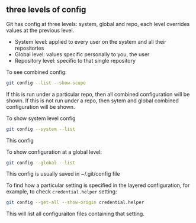 

## three levels of config

Git has config at three levels: system, global and repo, each level overrides values at the previous level.

- System level: applied to every user on the system and all their repositories
- Global level: values specific personally to you, the user
- Repository level: specific to that single repository

To see combined config:

```bash
git config --list --show-scope
```

If this is run under a particular repo, then all combined configuration will be shown.
If this is not run under a repo, then sytem and global combined configuration will be shown.


To show system level config

```bash
git config --system --list
```

This config

To show configuration at a global level:

```bash
git config --global --list
```

This config is usually saved in ~/.git/config file


To find how a particular setting is specified in the layered configuration, 
for example, to check `credential.helper` setting:

```bash
git config --get-all --show-origin credential.helper
```

This will list all configuraiton files containing that setting.


